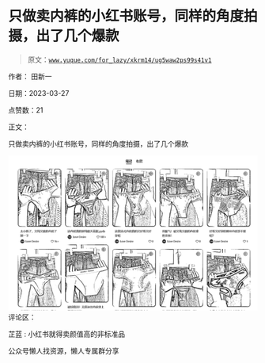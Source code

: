 # 只做卖内裤的小红书账号，同样的角度拍摄，出了几个爆款

> 原文：[`www.yuque.com/for_lazy/xkrm14/ug5waw2ps99s41v1`](https://www.yuque.com/for_lazy/xkrm14/ug5waw2ps99s41v1)



作者： 田新一



日期：2023-03-27



点赞数：21



正文：



只做卖内裤的小红书账号，同样的角度拍摄，出了几个爆款



![](img/718144aa7942b449ad27500cd216e5d5.png)  <ne-p id="u5534a90c" data-lake-id="u5534a90c">评论区：



芷蓝 : 小红书就得卖颜值高的非标准品



公众号懒人找资源，懒人专属群分享

</ne-p>